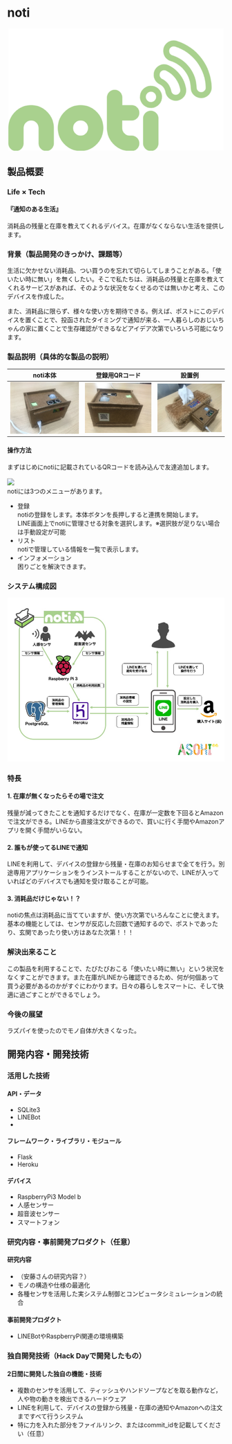 # noti

<p align="center">
<a href="https://youtu.be/6c3txZBHWYQ"><img src="pic/noti_icon_720.png" width="500"></a>
</p>

## 製品概要
### Life × Tech

#### 『通知のある生活』

消耗品の残量と在庫を教えてくれるデバイス。在庫がなくならない生活を提供します。

### 背景（製品開発のきっかけ、課題等）
生活に欠かせない消耗品、つい買うのを忘れて切らしてしまうことがある。「使いたい時に無い」を無くしたい。そこで私たちは、消耗品の残量と在庫を教えてくれるサービスがあれば、そのような状況をなくせるのでは無いかと考え、このデバイスを作成した。

また、消耗品に限らず、様々な使い方を期待できる。例えば、ポストにこのデバイスを置くことで、投函されたタイミングで通知が来る、一人暮らしのおじいちゃんの家に置くことで生存確認ができるなどアイデア次第でいろいろ可能になります。


### 製品説明（具体的な製品の説明）
|noti本体|登録用QRコード|設置例|
|---|---|---|
|![](pic/noti_hard.jpg)|![](pic/noti_QR.jpg)|![](pic/noti_tissue.jpg)|


#### 操作方法

まずはじめにnotiに記載されているQRコードを読み込んで友達追加します。  
<br>
<img src="pic/UI.png" width="300">  
notiには3つのメニューがあります。  
* 登録  
notiの登録をします。本体ボタンを長押しすると連携を開始します。  
LINE画面上でnotiに管理させる対象を選択します。※選択肢が足りない場合は手動設定が可能  
* リスト  
notiで管理している情報を一覧で表示します。  
* インフォメーション  
困りごとを解決できます。  


### システム構成図
![](pic/system.jpg)


### 特長

#### 1. 在庫が無くなったらその場で注文
残量が減ってきたことを通知するだけでなく、在庫が一定数を下回るとAmazonで注文ができる。LINEから直接注文ができるので、買いに行く手間やAmazonアプリを開く手間がいらない。

#### 2. 誰もが使ってるLINEで通知
LINEを利用して、デバイスの登録から残量・在庫のお知らせまで全てを行う。別途専用アプリケーションをうインストールすることがないので、LINEが入っていればどのデバイスでも通知を受け取ることが可能。

#### 3. 消耗品だけじゃない！？
notiの焦点は消耗品に当てていますが、使い方次第でいろんなことに使えます。基本の機能としては、センサが反応した回数で通知するので、ポストであったり、玄関であったり使い方はあなた次第！！！

### 解決出来ること
この製品を利用することで、たびたびおこる「使いたい時に無い」という状況をなくすことができます。また在庫がLINEから確認できるため、何が何個あって買う必要があるのかがすぐにわかります。日々の暮らしをスマートに、そして快適に過ごすことができるでしょう。

### 今後の展望
ラズパイを使ったのでモノ自体が大きくなった。


## 開発内容・開発技術
### 活用した技術
#### API・データ
* SQLite3
* LINEBot
* 

#### フレームワーク・ライブラリ・モジュール
* Flask
* Heroku

#### デバイス
* RaspberryPi3 Model b
* 人感センサー
* 超音波センサー
* スマートフォン

### 研究内容・事前開発プロダクト（任意）
#### 研究内容
* （安藤さんの研究内容？）
* モノの構造や仕様の最適化
* 各種センサを活用した実システム制御とコンピュータシミュレーションの統合

#### 事前開発プロダクト
* LINEBotやRaspberryPi関連の環境構築


### 独自開発技術（Hack Dayで開発したもの）
#### 2日間に開発した独自の機能・技術
* 複数のセンサを活用して、ティッシュやハンドソープなどを取る動作など，人や物の動きを検出できるハードウェア
* LINEを利用して、デバイスの登録から残量・在庫の通知やAmazonへの注文まですべて行うシステム
* 特に力を入れた部分をファイルリンク、またはcommit_idを記載してください（任意）
